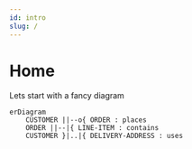 ```yaml
---
id: intro
slug: /
---
```

# Home

Lets start with a fancy diagram
```mermaid
erDiagram
    CUSTOMER ||--o{ ORDER : places
    ORDER ||--|{ LINE-ITEM : contains
    CUSTOMER }|..|{ DELIVERY-ADDRESS : uses
```
